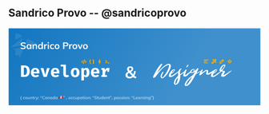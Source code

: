 ## Sandrico Provo -- @sandricoprovo
![Hero Image](https://github.com/sandricoprovo/sandricoprovo/blob/master/WebDev_Wallpaper-x1.png?raw=true)



<!--
**sandricoprovo/sandricoprovo** is a ✨ _special_ ✨ repository because its `README.md` (this file) appears on your GitHub profile.

Here are some ideas to get you started:

- 🔭 I’m currently working on ...
- 🌱 I’m currently learning ...
- 👯 I’m looking to collaborate on ...
- 🤔 I’m looking for help with ...
- 💬 Ask me about ...
- 📫 How to reach me: ...
- 😄 Pronouns: ...
- ⚡ Fun fact: ...
-->
